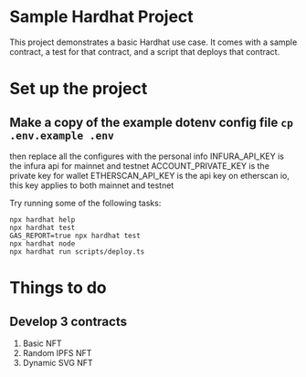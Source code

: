 # Sample Hardhat Project

This project demonstrates a basic Hardhat use case. It comes with a sample contract, a test for that contract, and a script that deploys that contract.

# Set up the project
## Make a copy of the example dotenv config file `cp .env.example .env`
then replace all the configures with the personal info
INFURA_API_KEY is the infura api for mainnet and testnet
ACCOUNT_PRIVATE_KEY is the private key for wallet
ETHERSCAN_API_KEY is the api key on etherscan io, this key applies to both mainnet and testnet

Try running some of the following tasks:

```shell
npx hardhat help
npx hardhat test
GAS_REPORT=true npx hardhat test
npx hardhat node
npx hardhat run scripts/deploy.ts
```
# Things to do
## Develop 3 contracts
1. Basic NFT
2. Random IPFS NFT
3. Dynamic SVG NFT